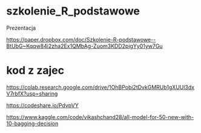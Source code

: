 # szkolenie_R_podstawowe

Prezentacja

https://paper.dropbox.com/doc/Szkolenie-R-podstawowe--BtUbG~Kqqw84i2zha2Ex1QMbAg-Zuom3KDD2pigYy01yw7Gu


# kod z zajec

https://colab.research.google.com/drive/1OhBPobi2tDvkGMRUb1gXUUl3dxV7rbfX?usp=sharing


https://codeshare.io/PdvpVY


https://www.kaggle.com/code/vikashchand28/all-model-for-50-new-with-10-bagging-decision

